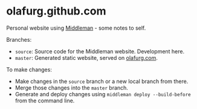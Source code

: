 # olafurg.github.com
Personal website using [Middleman](https://middlemanapp.com/) - some notes to self.

Branches:
 * ```source```: Source code for the Middleman website. Development here.
 * ```master```: Generated static website, served on [olafurg.com](http://olafurg.com).

To make changes:
* Make changes in the ```source``` branch or a new local branch from there.
* Merge those changes into the ```master``` branch.
* Generate and deploy changes using ```middleman deploy --build-before``` from the command line.
